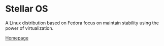 # Stellar OS
A Linux distribution based on Fedora focus on maintain stability using the power of virtualization.

[Homepage](https://stellaros.net)
